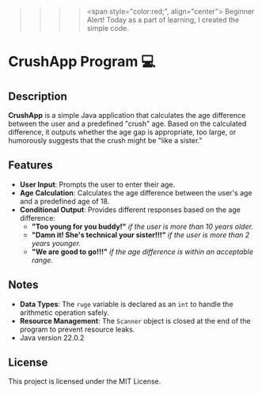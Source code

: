 >>>><span style="color:red;", align="center"> Beginner Alert! Today as a part of learning, I created the simple code.</span>
# CrushApp Program  💻

## Description

**CrushApp** is a simple Java application that calculates the age difference between the user and a predefined "crush" age. Based on the calculated difference, it outputs whether the age gap is appropriate, too large, or humorously suggests that the crush might be "like a sister."

## Features

- **User Input**: Prompts the user to enter their age.
- **Age Calculation**: Calculates the age difference between the user's age and a predefined age of 18.
- **Conditional Output**: Provides different responses based on the age difference:
    - **"Too young for you buddy!"** _if the user is more than 10 years older._
    - **"Damn it! She's technical your sister!!!"** _if the user is more than 2 years younger._
    - **"We are good to go!!!"** _if the age difference is within an acceptable range._
## Notes

- **Data Types**: The `ruge` variable is declared as an `int` to handle the arithmetic operation safely.
- **Resource Management**: The `Scanner` object is closed at the end of the program to prevent resource leaks.
- Java version 22.0.2
## License

This project is licensed under the MIT License.
